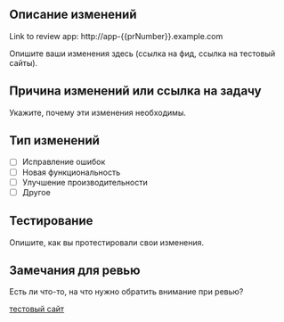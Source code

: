 ## Описание изменений


Link to review app: http://app-{{prNumber}}.example.com

Опишите ваши изменения здесь (ссылка на фид, ссылка на тестовый сайты).

## Причина изменений или ссылка на задачу

Укажите, почему эти изменения необходимы.

## Тип изменений

- [ ] Исправление ошибок
- [ ] Новая функциональность
- [ ] Улучшение производительности
- [ ] Другое

## Тестирование

Опишите, как вы протестировали свои изменения.

## Замечания для ревью

Есть ли что-то, на что нужно обратить внимание при ревью?

[тестовый сайт](https://ms.fandeco.ru/rest/github/redirect)
